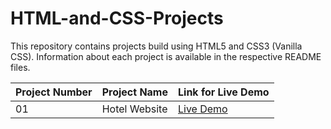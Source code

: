 # HTML-and-CSS-Projects

This repository contains projects build using HTML5 and CSS3 (Vanilla CSS). Information about each project is available in the respective README files.


Project Number | Project Name | Link for Live Demo
------------ | ------------- | -------------
01  | Hotel Website | [Live Demo](https://focused-thompson-2db155.netlify.app/index.html)

